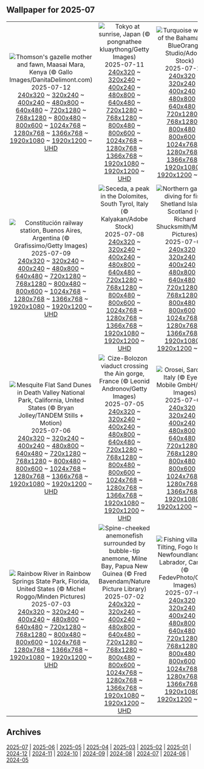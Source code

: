 ## Wallpaper for 2025-07
|      |      |      |
| :----: | :----: | :----: |
|![Thomson's gazelle mother and fawn, Maasai Mara, Kenya (© Gallo Images/DanitaDelimont.com)](https://www.bing.com/th?id=OHR.ThomsonGazelle_ROW8400660458_320x240.jpg)<br />2025-07-12<br />[240x320](https://www.bing.com/th?id=OHR.ThomsonGazelle_ROW8400660458_240x320.jpg) ~ [320x240](https://www.bing.com/th?id=OHR.ThomsonGazelle_ROW8400660458_320x240.jpg) ~ [400x240](https://www.bing.com/th?id=OHR.ThomsonGazelle_ROW8400660458_400x240.jpg) ~ [480x800](https://www.bing.com/th?id=OHR.ThomsonGazelle_ROW8400660458_480x800.jpg) ~ [640x480](https://www.bing.com/th?id=OHR.ThomsonGazelle_ROW8400660458_640x480.jpg) ~ [720x1280](https://www.bing.com/th?id=OHR.ThomsonGazelle_ROW8400660458_720x1280.jpg) ~ [768x1280](https://www.bing.com/th?id=OHR.ThomsonGazelle_ROW8400660458_768x1280.jpg) ~ [800x480](https://www.bing.com/th?id=OHR.ThomsonGazelle_ROW8400660458_800x480.jpg) ~ [800x600](https://www.bing.com/th?id=OHR.ThomsonGazelle_ROW8400660458_800x600.jpg) ~ [1024x768](https://www.bing.com/th?id=OHR.ThomsonGazelle_ROW8400660458_1024x768.jpg) ~ [1280x768](https://www.bing.com/th?id=OHR.ThomsonGazelle_ROW8400660458_1280x768.jpg) ~ [1366x768](https://www.bing.com/th?id=OHR.ThomsonGazelle_ROW8400660458_1366x768.jpg) ~ [1920x1080](https://www.bing.com/th?id=OHR.ThomsonGazelle_ROW8400660458_1920x1080.jpg) ~ [1920x1200](https://www.bing.com/th?id=OHR.ThomsonGazelle_ROW8400660458_1920x1200.jpg) ~ [UHD](https://www.bing.com/th?id=OHR.ThomsonGazelle_ROW8400660458_UHD.jpg)|![Tokyo at sunrise, Japan (© pongnathee kluaythong/Getty Images)](https://www.bing.com/th?id=OHR.TokyoSunrise_ROW8328728305_320x240.jpg)<br />2025-07-11<br />[240x320](https://www.bing.com/th?id=OHR.TokyoSunrise_ROW8328728305_240x320.jpg) ~ [320x240](https://www.bing.com/th?id=OHR.TokyoSunrise_ROW8328728305_320x240.jpg) ~ [400x240](https://www.bing.com/th?id=OHR.TokyoSunrise_ROW8328728305_400x240.jpg) ~ [480x800](https://www.bing.com/th?id=OHR.TokyoSunrise_ROW8328728305_480x800.jpg) ~ [640x480](https://www.bing.com/th?id=OHR.TokyoSunrise_ROW8328728305_640x480.jpg) ~ [720x1280](https://www.bing.com/th?id=OHR.TokyoSunrise_ROW8328728305_720x1280.jpg) ~ [768x1280](https://www.bing.com/th?id=OHR.TokyoSunrise_ROW8328728305_768x1280.jpg) ~ [800x480](https://www.bing.com/th?id=OHR.TokyoSunrise_ROW8328728305_800x480.jpg) ~ [800x600](https://www.bing.com/th?id=OHR.TokyoSunrise_ROW8328728305_800x600.jpg) ~ [1024x768](https://www.bing.com/th?id=OHR.TokyoSunrise_ROW8328728305_1024x768.jpg) ~ [1280x768](https://www.bing.com/th?id=OHR.TokyoSunrise_ROW8328728305_1280x768.jpg) ~ [1366x768](https://www.bing.com/th?id=OHR.TokyoSunrise_ROW8328728305_1366x768.jpg) ~ [1920x1080](https://www.bing.com/th?id=OHR.TokyoSunrise_ROW8328728305_1920x1080.jpg) ~ [1920x1200](https://www.bing.com/th?id=OHR.TokyoSunrise_ROW8328728305_1920x1200.jpg) ~ [UHD](https://www.bing.com/th?id=OHR.TokyoSunrise_ROW8328728305_UHD.jpg)|![Turquoise waters of the Bahamas (© BlueOrange Studio/Adobe Stock)](https://www.bing.com/th?id=OHR.BahamaBlues_ROW5508297502_320x240.jpg)<br />2025-07-10<br />[240x320](https://www.bing.com/th?id=OHR.BahamaBlues_ROW5508297502_240x320.jpg) ~ [320x240](https://www.bing.com/th?id=OHR.BahamaBlues_ROW5508297502_320x240.jpg) ~ [400x240](https://www.bing.com/th?id=OHR.BahamaBlues_ROW5508297502_400x240.jpg) ~ [480x800](https://www.bing.com/th?id=OHR.BahamaBlues_ROW5508297502_480x800.jpg) ~ [640x480](https://www.bing.com/th?id=OHR.BahamaBlues_ROW5508297502_640x480.jpg) ~ [720x1280](https://www.bing.com/th?id=OHR.BahamaBlues_ROW5508297502_720x1280.jpg) ~ [768x1280](https://www.bing.com/th?id=OHR.BahamaBlues_ROW5508297502_768x1280.jpg) ~ [800x480](https://www.bing.com/th?id=OHR.BahamaBlues_ROW5508297502_800x480.jpg) ~ [800x600](https://www.bing.com/th?id=OHR.BahamaBlues_ROW5508297502_800x600.jpg) ~ [1024x768](https://www.bing.com/th?id=OHR.BahamaBlues_ROW5508297502_1024x768.jpg) ~ [1280x768](https://www.bing.com/th?id=OHR.BahamaBlues_ROW5508297502_1280x768.jpg) ~ [1366x768](https://www.bing.com/th?id=OHR.BahamaBlues_ROW5508297502_1366x768.jpg) ~ [1920x1080](https://www.bing.com/th?id=OHR.BahamaBlues_ROW5508297502_1920x1080.jpg) ~ [1920x1200](https://www.bing.com/th?id=OHR.BahamaBlues_ROW5508297502_1920x1200.jpg) ~ [UHD](https://www.bing.com/th?id=OHR.BahamaBlues_ROW5508297502_UHD.jpg)|
|![Constitución railway station, Buenos Aires, Argentina (© Grafissimo/Getty Images)](https://www.bing.com/th?id=OHR.ConstitucionStation_ROW5458871760_320x240.jpg)<br />2025-07-09<br />[240x320](https://www.bing.com/th?id=OHR.ConstitucionStation_ROW5458871760_240x320.jpg) ~ [320x240](https://www.bing.com/th?id=OHR.ConstitucionStation_ROW5458871760_320x240.jpg) ~ [400x240](https://www.bing.com/th?id=OHR.ConstitucionStation_ROW5458871760_400x240.jpg) ~ [480x800](https://www.bing.com/th?id=OHR.ConstitucionStation_ROW5458871760_480x800.jpg) ~ [640x480](https://www.bing.com/th?id=OHR.ConstitucionStation_ROW5458871760_640x480.jpg) ~ [720x1280](https://www.bing.com/th?id=OHR.ConstitucionStation_ROW5458871760_720x1280.jpg) ~ [768x1280](https://www.bing.com/th?id=OHR.ConstitucionStation_ROW5458871760_768x1280.jpg) ~ [800x480](https://www.bing.com/th?id=OHR.ConstitucionStation_ROW5458871760_800x480.jpg) ~ [800x600](https://www.bing.com/th?id=OHR.ConstitucionStation_ROW5458871760_800x600.jpg) ~ [1024x768](https://www.bing.com/th?id=OHR.ConstitucionStation_ROW5458871760_1024x768.jpg) ~ [1280x768](https://www.bing.com/th?id=OHR.ConstitucionStation_ROW5458871760_1280x768.jpg) ~ [1366x768](https://www.bing.com/th?id=OHR.ConstitucionStation_ROW5458871760_1366x768.jpg) ~ [1920x1080](https://www.bing.com/th?id=OHR.ConstitucionStation_ROW5458871760_1920x1080.jpg) ~ [1920x1200](https://www.bing.com/th?id=OHR.ConstitucionStation_ROW5458871760_1920x1200.jpg) ~ [UHD](https://www.bing.com/th?id=OHR.ConstitucionStation_ROW5458871760_UHD.jpg)|![Seceda, a peak in the Dolomites, South Tyrol, Italy (© Kalyakan/Adobe Stock)](https://www.bing.com/th?id=OHR.SecedaPeak_ROW5372649409_320x240.jpg)<br />2025-07-08<br />[240x320](https://www.bing.com/th?id=OHR.SecedaPeak_ROW5372649409_240x320.jpg) ~ [320x240](https://www.bing.com/th?id=OHR.SecedaPeak_ROW5372649409_320x240.jpg) ~ [400x240](https://www.bing.com/th?id=OHR.SecedaPeak_ROW5372649409_400x240.jpg) ~ [480x800](https://www.bing.com/th?id=OHR.SecedaPeak_ROW5372649409_480x800.jpg) ~ [640x480](https://www.bing.com/th?id=OHR.SecedaPeak_ROW5372649409_640x480.jpg) ~ [720x1280](https://www.bing.com/th?id=OHR.SecedaPeak_ROW5372649409_720x1280.jpg) ~ [768x1280](https://www.bing.com/th?id=OHR.SecedaPeak_ROW5372649409_768x1280.jpg) ~ [800x480](https://www.bing.com/th?id=OHR.SecedaPeak_ROW5372649409_800x480.jpg) ~ [800x600](https://www.bing.com/th?id=OHR.SecedaPeak_ROW5372649409_800x600.jpg) ~ [1024x768](https://www.bing.com/th?id=OHR.SecedaPeak_ROW5372649409_1024x768.jpg) ~ [1280x768](https://www.bing.com/th?id=OHR.SecedaPeak_ROW5372649409_1280x768.jpg) ~ [1366x768](https://www.bing.com/th?id=OHR.SecedaPeak_ROW5372649409_1366x768.jpg) ~ [1920x1080](https://www.bing.com/th?id=OHR.SecedaPeak_ROW5372649409_1920x1080.jpg) ~ [1920x1200](https://www.bing.com/th?id=OHR.SecedaPeak_ROW5372649409_1920x1200.jpg) ~ [UHD](https://www.bing.com/th?id=OHR.SecedaPeak_ROW5372649409_UHD.jpg)|![Northern gannets diving for fish, Shetland Islands, Scotland (© Richard Shucksmith/Minden Pictures)](https://www.bing.com/th?id=OHR.ShetlandGannets_ROW5283114134_320x240.jpg)<br />2025-07-07<br />[240x320](https://www.bing.com/th?id=OHR.ShetlandGannets_ROW5283114134_240x320.jpg) ~ [320x240](https://www.bing.com/th?id=OHR.ShetlandGannets_ROW5283114134_320x240.jpg) ~ [400x240](https://www.bing.com/th?id=OHR.ShetlandGannets_ROW5283114134_400x240.jpg) ~ [480x800](https://www.bing.com/th?id=OHR.ShetlandGannets_ROW5283114134_480x800.jpg) ~ [640x480](https://www.bing.com/th?id=OHR.ShetlandGannets_ROW5283114134_640x480.jpg) ~ [720x1280](https://www.bing.com/th?id=OHR.ShetlandGannets_ROW5283114134_720x1280.jpg) ~ [768x1280](https://www.bing.com/th?id=OHR.ShetlandGannets_ROW5283114134_768x1280.jpg) ~ [800x480](https://www.bing.com/th?id=OHR.ShetlandGannets_ROW5283114134_800x480.jpg) ~ [800x600](https://www.bing.com/th?id=OHR.ShetlandGannets_ROW5283114134_800x600.jpg) ~ [1024x768](https://www.bing.com/th?id=OHR.ShetlandGannets_ROW5283114134_1024x768.jpg) ~ [1280x768](https://www.bing.com/th?id=OHR.ShetlandGannets_ROW5283114134_1280x768.jpg) ~ [1366x768](https://www.bing.com/th?id=OHR.ShetlandGannets_ROW5283114134_1366x768.jpg) ~ [1920x1080](https://www.bing.com/th?id=OHR.ShetlandGannets_ROW5283114134_1920x1080.jpg) ~ [1920x1200](https://www.bing.com/th?id=OHR.ShetlandGannets_ROW5283114134_1920x1200.jpg) ~ [UHD](https://www.bing.com/th?id=OHR.ShetlandGannets_ROW5283114134_UHD.jpg)|
|![Mesquite Flat Sand Dunes in Death Valley National Park, California, United States (© Bryan Jolley/TANDEM Stills + Motion)](https://www.bing.com/th?id=OHR.MesquiteFlats_ROW5187767291_320x240.jpg)<br />2025-07-06<br />[240x320](https://www.bing.com/th?id=OHR.MesquiteFlats_ROW5187767291_240x320.jpg) ~ [320x240](https://www.bing.com/th?id=OHR.MesquiteFlats_ROW5187767291_320x240.jpg) ~ [400x240](https://www.bing.com/th?id=OHR.MesquiteFlats_ROW5187767291_400x240.jpg) ~ [480x800](https://www.bing.com/th?id=OHR.MesquiteFlats_ROW5187767291_480x800.jpg) ~ [640x480](https://www.bing.com/th?id=OHR.MesquiteFlats_ROW5187767291_640x480.jpg) ~ [720x1280](https://www.bing.com/th?id=OHR.MesquiteFlats_ROW5187767291_720x1280.jpg) ~ [768x1280](https://www.bing.com/th?id=OHR.MesquiteFlats_ROW5187767291_768x1280.jpg) ~ [800x480](https://www.bing.com/th?id=OHR.MesquiteFlats_ROW5187767291_800x480.jpg) ~ [800x600](https://www.bing.com/th?id=OHR.MesquiteFlats_ROW5187767291_800x600.jpg) ~ [1024x768](https://www.bing.com/th?id=OHR.MesquiteFlats_ROW5187767291_1024x768.jpg) ~ [1280x768](https://www.bing.com/th?id=OHR.MesquiteFlats_ROW5187767291_1280x768.jpg) ~ [1366x768](https://www.bing.com/th?id=OHR.MesquiteFlats_ROW5187767291_1366x768.jpg) ~ [1920x1080](https://www.bing.com/th?id=OHR.MesquiteFlats_ROW5187767291_1920x1080.jpg) ~ [1920x1200](https://www.bing.com/th?id=OHR.MesquiteFlats_ROW5187767291_1920x1200.jpg) ~ [UHD](https://www.bing.com/th?id=OHR.MesquiteFlats_ROW5187767291_UHD.jpg)|![Cize-Bolozon viaduct crossing the Ain gorge, France (© Leonid Andronov/Getty Images)](https://www.bing.com/th?id=OHR.BolozonViaduct_ROW4997285549_320x240.jpg)<br />2025-07-05<br />[240x320](https://www.bing.com/th?id=OHR.BolozonViaduct_ROW4997285549_240x320.jpg) ~ [320x240](https://www.bing.com/th?id=OHR.BolozonViaduct_ROW4997285549_320x240.jpg) ~ [400x240](https://www.bing.com/th?id=OHR.BolozonViaduct_ROW4997285549_400x240.jpg) ~ [480x800](https://www.bing.com/th?id=OHR.BolozonViaduct_ROW4997285549_480x800.jpg) ~ [640x480](https://www.bing.com/th?id=OHR.BolozonViaduct_ROW4997285549_640x480.jpg) ~ [720x1280](https://www.bing.com/th?id=OHR.BolozonViaduct_ROW4997285549_720x1280.jpg) ~ [768x1280](https://www.bing.com/th?id=OHR.BolozonViaduct_ROW4997285549_768x1280.jpg) ~ [800x480](https://www.bing.com/th?id=OHR.BolozonViaduct_ROW4997285549_800x480.jpg) ~ [800x600](https://www.bing.com/th?id=OHR.BolozonViaduct_ROW4997285549_800x600.jpg) ~ [1024x768](https://www.bing.com/th?id=OHR.BolozonViaduct_ROW4997285549_1024x768.jpg) ~ [1280x768](https://www.bing.com/th?id=OHR.BolozonViaduct_ROW4997285549_1280x768.jpg) ~ [1366x768](https://www.bing.com/th?id=OHR.BolozonViaduct_ROW4997285549_1366x768.jpg) ~ [1920x1080](https://www.bing.com/th?id=OHR.BolozonViaduct_ROW4997285549_1920x1080.jpg) ~ [1920x1200](https://www.bing.com/th?id=OHR.BolozonViaduct_ROW4997285549_1920x1200.jpg) ~ [UHD](https://www.bing.com/th?id=OHR.BolozonViaduct_ROW4997285549_UHD.jpg)|![Orosei, Sardinia, Italy (© EyeEm Mobile GmbH/Getty Images)](https://www.bing.com/th?id=OHR.OroseiSardegna_ROW4878996208_320x240.jpg)<br />2025-07-04<br />[240x320](https://www.bing.com/th?id=OHR.OroseiSardegna_ROW4878996208_240x320.jpg) ~ [320x240](https://www.bing.com/th?id=OHR.OroseiSardegna_ROW4878996208_320x240.jpg) ~ [400x240](https://www.bing.com/th?id=OHR.OroseiSardegna_ROW4878996208_400x240.jpg) ~ [480x800](https://www.bing.com/th?id=OHR.OroseiSardegna_ROW4878996208_480x800.jpg) ~ [640x480](https://www.bing.com/th?id=OHR.OroseiSardegna_ROW4878996208_640x480.jpg) ~ [720x1280](https://www.bing.com/th?id=OHR.OroseiSardegna_ROW4878996208_720x1280.jpg) ~ [768x1280](https://www.bing.com/th?id=OHR.OroseiSardegna_ROW4878996208_768x1280.jpg) ~ [800x480](https://www.bing.com/th?id=OHR.OroseiSardegna_ROW4878996208_800x480.jpg) ~ [800x600](https://www.bing.com/th?id=OHR.OroseiSardegna_ROW4878996208_800x600.jpg) ~ [1024x768](https://www.bing.com/th?id=OHR.OroseiSardegna_ROW4878996208_1024x768.jpg) ~ [1280x768](https://www.bing.com/th?id=OHR.OroseiSardegna_ROW4878996208_1280x768.jpg) ~ [1366x768](https://www.bing.com/th?id=OHR.OroseiSardegna_ROW4878996208_1366x768.jpg) ~ [1920x1080](https://www.bing.com/th?id=OHR.OroseiSardegna_ROW4878996208_1920x1080.jpg) ~ [1920x1200](https://www.bing.com/th?id=OHR.OroseiSardegna_ROW4878996208_1920x1200.jpg) ~ [UHD](https://www.bing.com/th?id=OHR.OroseiSardegna_ROW4878996208_UHD.jpg)|
|![Rainbow River in Rainbow Springs State Park, Florida, United States (© Michel Roggo/Minden Pictures)](https://www.bing.com/th?id=OHR.RainbowRiver_ROW4765713461_320x240.jpg)<br />2025-07-03<br />[240x320](https://www.bing.com/th?id=OHR.RainbowRiver_ROW4765713461_240x320.jpg) ~ [320x240](https://www.bing.com/th?id=OHR.RainbowRiver_ROW4765713461_320x240.jpg) ~ [400x240](https://www.bing.com/th?id=OHR.RainbowRiver_ROW4765713461_400x240.jpg) ~ [480x800](https://www.bing.com/th?id=OHR.RainbowRiver_ROW4765713461_480x800.jpg) ~ [640x480](https://www.bing.com/th?id=OHR.RainbowRiver_ROW4765713461_640x480.jpg) ~ [720x1280](https://www.bing.com/th?id=OHR.RainbowRiver_ROW4765713461_720x1280.jpg) ~ [768x1280](https://www.bing.com/th?id=OHR.RainbowRiver_ROW4765713461_768x1280.jpg) ~ [800x480](https://www.bing.com/th?id=OHR.RainbowRiver_ROW4765713461_800x480.jpg) ~ [800x600](https://www.bing.com/th?id=OHR.RainbowRiver_ROW4765713461_800x600.jpg) ~ [1024x768](https://www.bing.com/th?id=OHR.RainbowRiver_ROW4765713461_1024x768.jpg) ~ [1280x768](https://www.bing.com/th?id=OHR.RainbowRiver_ROW4765713461_1280x768.jpg) ~ [1366x768](https://www.bing.com/th?id=OHR.RainbowRiver_ROW4765713461_1366x768.jpg) ~ [1920x1080](https://www.bing.com/th?id=OHR.RainbowRiver_ROW4765713461_1920x1080.jpg) ~ [1920x1200](https://www.bing.com/th?id=OHR.RainbowRiver_ROW4765713461_1920x1200.jpg) ~ [UHD](https://www.bing.com/th?id=OHR.RainbowRiver_ROW4765713461_UHD.jpg)|![Spine-cheeked anemonefish surrounded by bubble-tip anemone, Milne Bay, Papua New Guinea (© Fred Bavendam/Nature Picture Library)](https://www.bing.com/th?id=OHR.MaroonClownfish_ROW4636021251_320x240.jpg)<br />2025-07-02<br />[240x320](https://www.bing.com/th?id=OHR.MaroonClownfish_ROW4636021251_240x320.jpg) ~ [320x240](https://www.bing.com/th?id=OHR.MaroonClownfish_ROW4636021251_320x240.jpg) ~ [400x240](https://www.bing.com/th?id=OHR.MaroonClownfish_ROW4636021251_400x240.jpg) ~ [480x800](https://www.bing.com/th?id=OHR.MaroonClownfish_ROW4636021251_480x800.jpg) ~ [640x480](https://www.bing.com/th?id=OHR.MaroonClownfish_ROW4636021251_640x480.jpg) ~ [720x1280](https://www.bing.com/th?id=OHR.MaroonClownfish_ROW4636021251_720x1280.jpg) ~ [768x1280](https://www.bing.com/th?id=OHR.MaroonClownfish_ROW4636021251_768x1280.jpg) ~ [800x480](https://www.bing.com/th?id=OHR.MaroonClownfish_ROW4636021251_800x480.jpg) ~ [800x600](https://www.bing.com/th?id=OHR.MaroonClownfish_ROW4636021251_800x600.jpg) ~ [1024x768](https://www.bing.com/th?id=OHR.MaroonClownfish_ROW4636021251_1024x768.jpg) ~ [1280x768](https://www.bing.com/th?id=OHR.MaroonClownfish_ROW4636021251_1280x768.jpg) ~ [1366x768](https://www.bing.com/th?id=OHR.MaroonClownfish_ROW4636021251_1366x768.jpg) ~ [1920x1080](https://www.bing.com/th?id=OHR.MaroonClownfish_ROW4636021251_1920x1080.jpg) ~ [1920x1200](https://www.bing.com/th?id=OHR.MaroonClownfish_ROW4636021251_1920x1200.jpg) ~ [UHD](https://www.bing.com/th?id=OHR.MaroonClownfish_ROW4636021251_UHD.jpg)|![Fishing village of Tilting, Fogo Island, Newfoundland and Labrador, Canada (© FedevPhoto/Getty Images)](https://www.bing.com/th?id=OHR.CanadaDayFogo_ROW4542871312_320x240.jpg)<br />2025-07-01<br />[240x320](https://www.bing.com/th?id=OHR.CanadaDayFogo_ROW4542871312_240x320.jpg) ~ [320x240](https://www.bing.com/th?id=OHR.CanadaDayFogo_ROW4542871312_320x240.jpg) ~ [400x240](https://www.bing.com/th?id=OHR.CanadaDayFogo_ROW4542871312_400x240.jpg) ~ [480x800](https://www.bing.com/th?id=OHR.CanadaDayFogo_ROW4542871312_480x800.jpg) ~ [640x480](https://www.bing.com/th?id=OHR.CanadaDayFogo_ROW4542871312_640x480.jpg) ~ [720x1280](https://www.bing.com/th?id=OHR.CanadaDayFogo_ROW4542871312_720x1280.jpg) ~ [768x1280](https://www.bing.com/th?id=OHR.CanadaDayFogo_ROW4542871312_768x1280.jpg) ~ [800x480](https://www.bing.com/th?id=OHR.CanadaDayFogo_ROW4542871312_800x480.jpg) ~ [800x600](https://www.bing.com/th?id=OHR.CanadaDayFogo_ROW4542871312_800x600.jpg) ~ [1024x768](https://www.bing.com/th?id=OHR.CanadaDayFogo_ROW4542871312_1024x768.jpg) ~ [1280x768](https://www.bing.com/th?id=OHR.CanadaDayFogo_ROW4542871312_1280x768.jpg) ~ [1366x768](https://www.bing.com/th?id=OHR.CanadaDayFogo_ROW4542871312_1366x768.jpg) ~ [1920x1080](https://www.bing.com/th?id=OHR.CanadaDayFogo_ROW4542871312_1920x1080.jpg) ~ [1920x1200](https://www.bing.com/th?id=OHR.CanadaDayFogo_ROW4542871312_1920x1200.jpg) ~ [UHD](https://www.bing.com/th?id=OHR.CanadaDayFogo_ROW4542871312_UHD.jpg)|

## Archives
[2025-07](/archives/2025-07/) | [2025-06](/archives/2025-06/) | [2025-05](/archives/2025-05/) | [2025-04](/archives/2025-04/) | [2025-03](/archives/2025-03/) | [2025-02](/archives/2025-02/) | [2025-01](/archives/2025-01/) | [2024-12](/archives/2024-12/) | [2024-11](/archives/2024-11/) | [2024-10](/archives/2024-10/) | [2024-09](/archives/2024-09/) | [2024-08](/archives/2024-08/) | [2024-07](/archives/2024-07/) | [2024-06](/archives/2024-06/) | [2024-05](/archives/2024-05/)